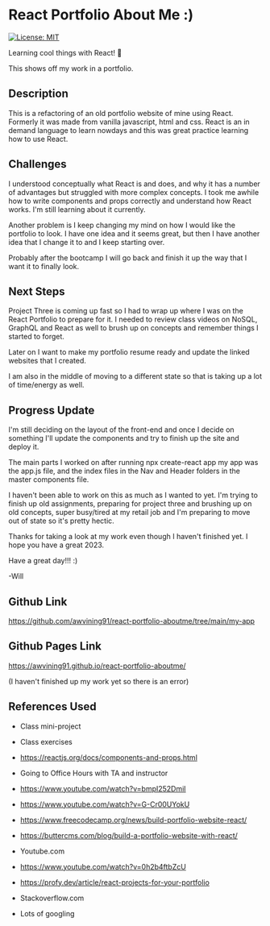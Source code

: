 # React Portfolio About Me :)


[![License: MIT](https://img.shields.io/badge/License-MIT-yellow.svg)](https://opensource.org/licenses/MIT)

Learning cool things with React! 🚀

This shows off my work in a portfolio.

## Description

This is a refactoring of an old portfolio website of mine using React. Formerly it was made from vanilla javascript, html and css. React is an in demand language to learn nowdays and this was great practice learning how to use React.

## Challenges

I understood conceptually what React is and does, and why it has a number of advantages but struggled with more complex concepts. I took me awhile how to write components and props correctly and understand how React works. I'm still learning about it currently.

Another problem is I keep changing my mind on how I would like the portfolio to look. I have one idea and it seems great, but then I have another idea that I change it to and I keep starting over.

Probably after the bootcamp I will go back and finish it up the way that I want it to finally look. 

## Next Steps

Project Three is coming up fast so I had to wrap up where I was on the React Portfolio to prepare for it. I needed to review class videos on NoSQL, GraphQL and React as well to brush up on concepts and remember things I started to forget.

Later on I want to make my portfolio resume ready and update the linked websites that I created.

I am also in the middle of moving to a different state so that is taking up a lot of time/energy as well. 

## Progress Update

I'm still deciding on the layout of the front-end and once I decide on something I'll update the components and try to finish up the site and deploy it. 

The main parts I worked on after running npx create-react app my app was the app.js file, and the index files in the Nav and Header folders in the master components file.

I haven't been able to work on this as much as I wanted to yet. I'm trying to finish up old assignments, preparing for project three and brushing up on old concepts, super busy/tired at my retail job and I'm preparing to move out of state so it's pretty hectic.

Thanks for taking a look at my work even though I haven't finished yet. I hope you have a great 2023.

Have a great day!!! :)

-Will

## Github Link
https://github.com/awvining91/react-portfolio-aboutme/tree/main/my-app

## Github Pages Link

https://awvining91.github.io/react-portfolio-aboutme/

(I haven't finished up my work yet so there is an error)



## References Used


- Class mini-project

- Class exercises

- https://reactjs.org/docs/components-and-props.html

- Going to Office Hours with TA and instructor

- https://www.youtube.com/watch?v=bmpI252DmiI

- https://www.youtube.com/watch?v=G-Cr00UYokU 

- https://www.freecodecamp.org/news/build-portfolio-website-react/

- https://buttercms.com/blog/build-a-portfolio-website-with-react/

- Youtube.com

- https://www.youtube.com/watch?v=0h2b4ftbZcU

- https://profy.dev/article/react-projects-for-your-portfolio

- Stackoverflow.com

- Lots of googling 


















